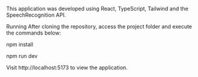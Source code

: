 This application was developed using React, TypeScript, Tailwind and the SpeechRecognition API.

Running
After cloning the repository, access the project folder and execute the commands below:
<p>npm install</p>
<p>npm run dev</p>

Visit http://localhost:5173 to view the application.
